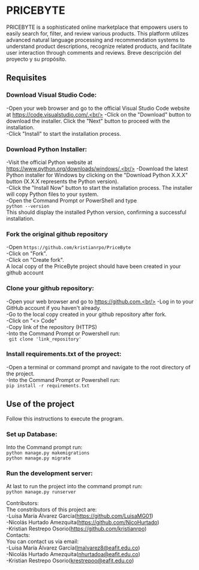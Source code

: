 # PRICEBYTE

PRICEBYTE is a sophisticated online marketplace that empowers users to easily search for, filter, and review various products. This platform utilizes advanced natural language processing and recommendation systems to understand product descriptions, recognize related products, and facilitate user interaction through comments and reviews.
Breve descripción del proyecto y su propósito.<br/>


## Requisites 

### Download Visual Studio Code: <br/>
-Open your web browser and go to the official Visual Studio Code website at https://code.visualstudio.com/.<br/>
-Click on the "Download" button to download the installer. Click the "Next" button to proceed with the installation.<br/>
-Click "Install" to start the installation process.<br/>


### Download Python Installer:<br/>

-Visit the official Python website at https://www.python.org/downloads/windows/.<br/>
-Download the latest Python installer for Windows by clicking on the "Download Python X.X.X" button (X.X.X represents the Python version).<br/>
-Click the "Install Now" button to start the installation process. The installer will copy Python files to your system.<br/>
-Open the Command Prompt or PowerShell and type <br/>
```python --version```<br/>
This should display the installed Python version, confirming a successful installation.<br/>

### Fork the original github repository
-Open ```https://github.com/kristianrpo/PriceByte```<br/>
-Click on "Fork". <br/>
-Click on "Create fork". <br/>
A local copy of the PriceByte project should have been created in your github account<br/>

### Clone your github repository: <br/>
-Open your web browser and go to https://github.com.<br/>
-Log in to your GitHub account if you haven't already.<br/>
-Go to the local copy created in your github repository after fork.<br/>
-Click on "<> Code"<br/>
-Copy link of the repository (HTTPS) <br/>
-Into the Command Prompt or Powershell run:<br/>
``` git clone 'link_repository'```<br/>

### Install requirements.txt of the proyect:<br/>
-Open a terminal or command prompt and navigate to the root directory of the project.<br/>
-Into the Command Prompt or Powershell run: <br/>
```pip install -r requirements.txt```<br/>

## Use of the project<br/>
Follow this instructions to execute the program. <br/>

### Set up Database: <br/>
Into the Command prompt run:<br/>
```python manage.py makemigrations```<br/>
```python manage.py migrate ```<br/>

### Run the development server:<br/>
At last to run the project into the command prompt run:<br/>
```python manage.py runserver```<br/>

Contributors:<br/>
The constributors of this project are: <br/>
-Luisa María Álvarez García(https://github.com/LuisaMG01)<br/>
-Nicolás Hurtado Amezquita(https://github.com/NicoHurtado)<br/>
-Kristian Restrepo Osorio(https://github.com/kristianrpo)<br/>
Contacts:<br/>
You can contact us via email:<br/>
-Luisa María Álvarez García(lmalvarez8@eafit.edu.co)<br/>
-Nicolás Hurtado Amezquita(nhurtadoa@eafit.edu.co)<br/>
-Kristian Restrepo Osorio(krestrepoo@eafit.edu.co)<br/>


